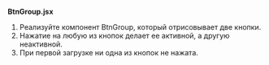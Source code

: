 **BtnGroup.jsx**

1. Реализуйте компонент BtnGroup, который отрисовывает две кнопки. 
2. Нажатие на любую из кнопок делает ее активной, а другую неактивной. 
3. При первой загрузке ни одна из кнопок не нажата.
